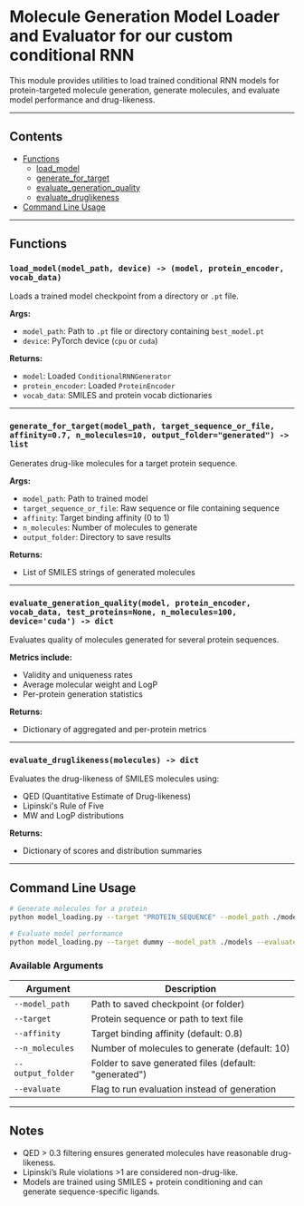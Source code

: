 # Molecule Generation Model Loader and Evaluator for our custom conditional RNN

This module provides utilities to load trained conditional RNN models for protein-targeted molecule generation, generate molecules, and evaluate model performance and drug-likeness.

---

## Contents

- [Functions](#functions)
  - [load_model](#load_model)
  - [generate_for_target](#generate_for_target)
  - [evaluate_generation_quality](#evaluate_generation_quality)
  - [evaluate_druglikeness](#evaluate_druglikeness)
- [Command Line Usage](#command-line-usage)

---

## Functions

### `load_model(model_path, device) -> (model, protein_encoder, vocab_data)`

Loads a trained model checkpoint from a directory or `.pt` file.

**Args:**  
- `model_path`: Path to `.pt` file or directory containing `best_model.pt`  
- `device`: PyTorch device (`cpu` or `cuda`)  

**Returns:**  
- `model`: Loaded `ConditionalRNNGenerator`  
- `protein_encoder`: Loaded `ProteinEncoder`  
- `vocab_data`: SMILES and protein vocab dictionaries  

---

### `generate_for_target(model_path, target_sequence_or_file, affinity=0.7, n_molecules=10, output_folder="generated") -> list`

Generates drug-like molecules for a target protein sequence.

**Args:**  
- `model_path`: Path to trained model  
- `target_sequence_or_file`: Raw sequence or file containing sequence  
- `affinity`: Target binding affinity (0 to 1)  
- `n_molecules`: Number of molecules to generate  
- `output_folder`: Directory to save results  

**Returns:**  
- List of SMILES strings of generated molecules  

---

### `evaluate_generation_quality(model, protein_encoder, vocab_data, test_proteins=None, n_molecules=100, device='cuda') -> dict`

Evaluates quality of molecules generated for several protein sequences.

**Metrics include:**  
- Validity and uniqueness rates  
- Average molecular weight and LogP  
- Per-protein generation statistics  

**Returns:**  
- Dictionary of aggregated and per-protein metrics  

---

### `evaluate_druglikeness(molecules) -> dict`

Evaluates the drug-likeness of SMILES molecules using:

- QED (Quantitative Estimate of Drug-likeness)  
- Lipinski's Rule of Five  
- MW and LogP distributions  

**Returns:**  
- Dictionary of scores and distribution summaries  

---

## Command Line Usage

```bash
# Generate molecules for a protein
python model_loading.py --target "PROTEIN_SEQUENCE" --model_path ./models --n_molecules 10

# Evaluate model performance
python model_loading.py --target dummy --model_path ./models --evaluate
```

### Available Arguments

| Argument           | Description                                           |
|--------------------|-------------------------------------------------------|
| `--model_path`     | Path to saved checkpoint (or folder)                  |
| `--target`         | Protein sequence or path to text file                 |
| `--affinity`       | Target binding affinity (default: 0.8)                |
| `--n_molecules`    | Number of molecules to generate (default: 10)         |
| `--output_folder`  | Folder to save generated files (default: "generated") |
| `--evaluate`       | Flag to run evaluation instead of generation          |

---

## Notes

- QED > 0.3 filtering ensures generated molecules have reasonable drug-likeness.  
- Lipinski’s Rule violations >1 are considered non-drug-like.  
- Models are trained using SMILES + protein conditioning and can generate sequence-specific ligands.